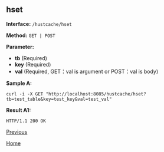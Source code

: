 ## hset ##

**Interface:** `/hustcache/hset`

**Method:** `GET | POST`

**Parameter:** 

*  **tb** (Required)  
*  **key** (Required)  
*  **val** (Required, GET：val is argument or POST：val is body)  

**Sample A:**

    curl -i -X GET "http://localhost:8085/hustcache/hset?tb=test_table&key=test_key&val=test_val"

**Result A1:**

	HTTP/1.1 200 OK

[Previous](../hustdb.md)

[Home](../../../index.md)